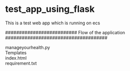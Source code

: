 # test_app_using_flask
This is a test web app which is running on ecs

########################## Flow of the application #####################################


manageyourhealth.py                  
Templates                          
  index.html                     
requirement.txt                  
   
